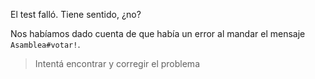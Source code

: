 El test falló. Tiene sentido, ¿no? 

Nos habíamos dado cuenta de que había un error al mandar el mensaje `Asamblea#votar!`.

> Intentá encontrar y corregir el problema